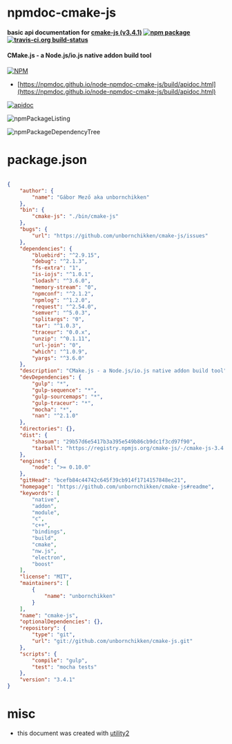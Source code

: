 # npmdoc-cmake-js

#### basic api documentation for  [cmake-js (v3.4.1)](https://github.com/unbornchikken/cmake-js#readme)  [![npm package](https://img.shields.io/npm/v/npmdoc-cmake-js.svg?style=flat-square)](https://www.npmjs.org/package/npmdoc-cmake-js) [![travis-ci.org build-status](https://api.travis-ci.org/npmdoc/node-npmdoc-cmake-js.svg)](https://travis-ci.org/npmdoc/node-npmdoc-cmake-js)

#### CMake.js - a Node.js/io.js native addon build tool

[![NPM](https://nodei.co/npm/cmake-js.png?downloads=true&downloadRank=true&stars=true)](https://www.npmjs.com/package/cmake-js)

- [https://npmdoc.github.io/node-npmdoc-cmake-js/build/apidoc.html](https://npmdoc.github.io/node-npmdoc-cmake-js/build/apidoc.html)

[![apidoc](https://npmdoc.github.io/node-npmdoc-cmake-js/build/screenCapture.buildCi.browser.%252Ftmp%252Fbuild%252Fapidoc.html.png)](https://npmdoc.github.io/node-npmdoc-cmake-js/build/apidoc.html)

![npmPackageListing](https://npmdoc.github.io/node-npmdoc-cmake-js/build/screenCapture.npmPackageListing.svg)

![npmPackageDependencyTree](https://npmdoc.github.io/node-npmdoc-cmake-js/build/screenCapture.npmPackageDependencyTree.svg)



# package.json

```json

{
    "author": {
        "name": "Gábor Mező aka unbornchikken"
    },
    "bin": {
        "cmake-js": "./bin/cmake-js"
    },
    "bugs": {
        "url": "https://github.com/unbornchikken/cmake-js/issues"
    },
    "dependencies": {
        "bluebird": "^2.9.15",
        "debug": "^2.1.3",
        "fs-extra": "1",
        "is-iojs": "^1.0.1",
        "lodash": "^3.6.0",
        "memory-stream": "0",
        "npmconf": "^2.1.2",
        "npmlog": "^1.2.0",
        "request": "^2.54.0",
        "semver": "^5.0.3",
        "splitargs": "0",
        "tar": "^1.0.3",
        "traceur": "0.0.x",
        "unzip": "^0.1.11",
        "url-join": "0",
        "which": "^1.0.9",
        "yargs": "^3.6.0"
    },
    "description": "CMake.js - a Node.js/io.js native addon build tool",
    "devDependencies": {
        "gulp": "*",
        "gulp-sequence": "*",
        "gulp-sourcemaps": "*",
        "gulp-traceur": "*",
        "mocha": "*",
        "nan": "^2.1.0"
    },
    "directories": {},
    "dist": {
        "shasum": "29b57d6e5417b3a395e549b86cb9dc1f3cd97f90",
        "tarball": "https://registry.npmjs.org/cmake-js/-/cmake-js-3.4.1.tgz"
    },
    "engines": {
        "node": ">= 0.10.0"
    },
    "gitHead": "bcefb84c44742c645f39cb914f1714157848ec21",
    "homepage": "https://github.com/unbornchikken/cmake-js#readme",
    "keywords": [
        "native",
        "addon",
        "module",
        "c",
        "c++",
        "bindings",
        "build",
        "cmake",
        "nw.js",
        "electron",
        "boost"
    ],
    "license": "MIT",
    "maintainers": [
        {
            "name": "unbornchikken"
        }
    ],
    "name": "cmake-js",
    "optionalDependencies": {},
    "repository": {
        "type": "git",
        "url": "git://github.com/unbornchikken/cmake-js.git"
    },
    "scripts": {
        "compile": "gulp",
        "test": "mocha tests"
    },
    "version": "3.4.1"
}
```



# misc
- this document was created with [utility2](https://github.com/kaizhu256/node-utility2)
